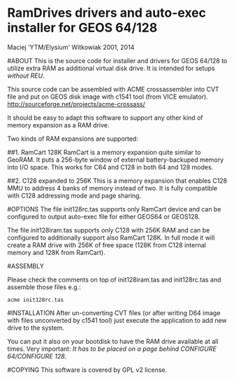 RamDrives drivers and auto-exec installer for GEOS 64/128
=========================================================

Maciej 'YTM/Elysium' Witkowiak
2001, 2014

#ABOUT
This is the source code for installer and drivers for GEOS 64/128 to utilize extra RAM as additional virtual disk drive. It is intended for setups *without REU*.

This source code can be assembled with ACME crossassembler into CVT file and put on GEOS disk image with c1541 tool (from VICE emulator).
http://sourceforge.net/projects/acme-crossass/

It should be easy to adapt this software to support any other kind of memory expansion as a RAM drive.

Two kinds of RAM expansions are supported:

##1. RamCart 128K
RamCart is a memory expansion quite similar to GeoRAM. It puts a 256-byte window of external battery-backuped memory into I/O space. This works for C64 and C128 in both 64 and 128 modes.

##2. C128 expanded to 256K
This is a memory expansion that enables C128 MMU to address 4 banks of memory instead of two. It is fully compatible with C128 addressing mode and page sharing.

#OPTIONS
The file init128rc.tas supports only RamCart device and can be configured to output auto-exec file for either GEOS64 or GEOS128.

The file init128iram.tas supports only C128 with 256K RAM and can be configured to additionally support also RamCart 128K. In full mode it will create a RAM drive with 256K of free space (128K from C128 internal memory and 128K from RamCart).

#ASSEMBLY

Please check the comments on top of init128iram.tas and init128rc.tas and assemble those files e.g.:
```
acme init128rc.tas
```

#INSTALLATION
After un-converting CVT files (or after writing D64 image with files unconverted by c1541 tool) just execute the application to add new drive to the system.

You can put it also on your bootdisk to have the RAM drive available at all times. Very important: *It has to be placed on a page behind CONFIGURE 64/CONFIGURE 128*.

#COPYING
This software is covered by GPL v2 license.
